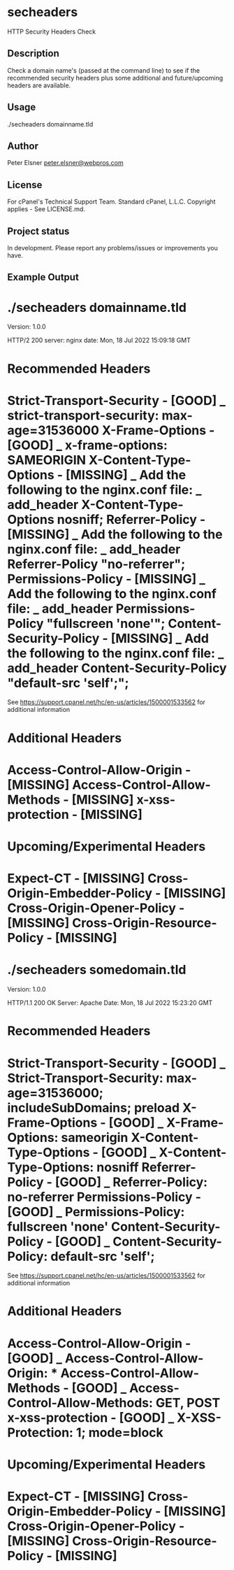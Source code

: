 # secheaders

HTTP Security Headers Check

## Description
Check a domain name's (passed at the command line) to see if the recommended security headers plus some additional and future/upcoming
headers are available.

## Usage
./secheaders domainname.tld

## Author 
Peter Elsner <peter.elsner@webpros.com>

## License
For cPanel's Technical Support Team. Standard cPanel, L.L.C. Copyright applies - See LICENSE.md.

## Project status
In development. Please report any problems/issues or improvements you have.


## Example Output
# ./secheaders domainname.tld
Version: 1.0.0

HTTP/2 200
server: nginx
date: Mon, 18 Jul 2022 15:09:18 GMT

Recommended Headers
========================================================================
Strict-Transport-Security - [GOOD]
    \_ strict-transport-security: max-age=31536000
X-Frame-Options - [GOOD]
    \_ x-frame-options: SAMEORIGIN
X-Content-Type-Options - [MISSING]
    \_ Add the following to the nginx.conf file:
    \_ add_header X-Content-Type-Options nosniff;
Referrer-Policy - [MISSING]
    \_ Add the following to the nginx.conf file:
    \_ add_header Referrer-Policy "no-referrer";
Permissions-Policy - [MISSING]
    \_ Add the following to the nginx.conf file:
    \_ add_header Permissions-Policy "fullscreen 'none'";
Content-Security-Policy - [MISSING]
    \_ Add the following to the nginx.conf file:
    \_ add_header Content-Security-Policy "default-src 'self';";
========================================================================
See https://support.cpanel.net/hc/en-us/articles/1500001533562 for additional information


Additional Headers
========================================================================
Access-Control-Allow-Origin - [MISSING]
Access-Control-Allow-Methods - [MISSING]
x-xss-protection - [MISSING]
========================================================================
Upcoming/Experimental Headers
========================================================================
Expect-CT - [MISSING]
Cross-Origin-Embedder-Policy - [MISSING]
Cross-Origin-Opener-Policy - [MISSING]
Cross-Origin-Resource-Policy - [MISSING]
========================================================================


# ./secheaders somedomain.tld
Version: 1.0.0

HTTP/1.1 200 OK
Server: Apache
Date: Mon, 18 Jul 2022 15:23:20 GMT

Recommended Headers
========================================================================
Strict-Transport-Security - [GOOD]
	\_ Strict-Transport-Security: max-age=31536000; includeSubDomains; preload
X-Frame-Options - [GOOD]
	\_ X-Frame-Options: sameorigin
X-Content-Type-Options - [GOOD]
	\_ X-Content-Type-Options: nosniff
Referrer-Policy - [GOOD]
	\_ Referrer-Policy: no-referrer
Permissions-Policy - [GOOD]
	\_ Permissions-Policy: fullscreen 'none'
Content-Security-Policy - [GOOD]
	\_ Content-Security-Policy: default-src 'self';
========================================================================
See https://support.cpanel.net/hc/en-us/articles/1500001533562 for additional information


Additional Headers
========================================================================
Access-Control-Allow-Origin - [GOOD]
	\_ Access-Control-Allow-Origin: *
Access-Control-Allow-Methods - [GOOD]
	\_ Access-Control-Allow-Methods: GET, POST
x-xss-protection - [GOOD]
	\_ X-XSS-Protection: 1; mode=block
========================================================================
Upcoming/Experimental Headers
========================================================================
Expect-CT - [MISSING]
Cross-Origin-Embedder-Policy - [MISSING]
Cross-Origin-Opener-Policy - [MISSING]
Cross-Origin-Resource-Policy - [MISSING]
========================================================================
